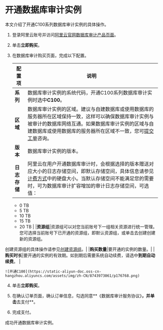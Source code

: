 # 开通数据库审计实例

本文介绍了开通C100系列数据库审计实例的具体操作。

1.  登录阿里云账号并访问[阿里云官网数据库审计产品页面](https://www.aliyun.com/product/dbaudit)。

2.  单击**立即购买**。

3.  在数据库审计购买页面，完成以下配置。

    |配置项|说明|
    |---|--|
    |**系列**|数据库审计实例的系统代码，开通C100系列数据库审计实例时选中**C100**。|
    |**区域**|数据库审计实例的区域。建议与自建数据库或使用数据库的服务器所在区域保持一致，这样可以确保数据库审计实例与被审计的数据库网络互通。如果数据库审计实例的区域与自建数据库或使用数据库的服务器所在区域不一致，您可[提交工单](https://selfservice.console.aliyun.com/ticket/createIndex)咨询。 |
    |**版本**|数据库审计实例的版本。|
    |**日志存储**|阿里云在用户开通数据库审计时，会根据选择的版本赠送对应大小的日志存储空间，即默认存储空间，具体信息请参见[计费方式](/cn.zh-CN/产品定价/计费方式.md)中的硬盘大小。当默认存储空间不能满足您的需要时，可为数据库审计扩容增加的审计日志存储空间，可选值：

    -   0 TB
    -   5 TB
    -   10 TB
    -   15 TB
    -   20 TB |
    |**资源组**|资源组可以对您当前账号下一组相关资源进行统一管理。您可选择当前账号下已开通的资源组，即默认资源组，或单击去创建创建新的资源组。

创建资源组的具体操作请参见[创建资源组]()。|
    |**购买数量**|要开通的实例的数量。|
    |**购买时长**|要开通的实例的有效期。如到期后需要系统自动续费，请选中**到期自动续费**。 |

    ![开通C100](https://static-aliyun-doc.oss-cn-hangzhou.aliyuncs.com/assets/img/zh-CN/8743973061/p176768.png)

4.  单击**立即购买**。

5.  在确认订单页面，确认订单信息，勾选同意**《数据库审计服务协议》**，并单击**去支付**。

6.  完成支付。


成功开通数据库审计实例。

